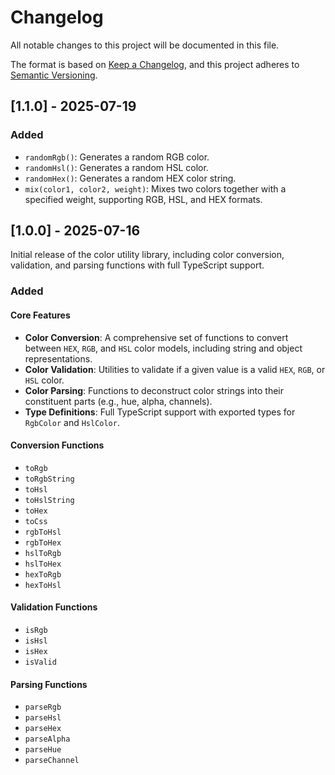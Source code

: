 # Changelog

All notable changes to this project will be documented in this file.

The format is based on [Keep a Changelog](https://keepachangelog.com/en/1.0.0/),
and this project adheres to [Semantic Versioning](https://semver.org/spec/v2.0.0.html).

## [1.1.0] - 2025-07-19

### Added

- `randomRgb()`: Generates a random RGB color.
- `randomHsl()`: Generates a random HSL color.
- `randomHex()`: Generates a random HEX color string.
- `mix(color1, color2, weight)`: Mixes two colors together with a specified weight, supporting RGB, HSL, and HEX formats.

## [1.0.0] - 2025-07-16

Initial release of the color utility library, including color conversion, validation, and parsing functions with full TypeScript support.

### Added

#### Core Features

- **Color Conversion**: A comprehensive set of functions to convert between `HEX`, `RGB`, and `HSL` color models, including string and object representations.
- **Color Validation**: Utilities to validate if a given value is a valid `HEX`, `RGB`, or `HSL` color.
- **Color Parsing**: Functions to deconstruct color strings into their constituent parts (e.g., hue, alpha, channels).
- **Type Definitions**: Full TypeScript support with exported types for `RgbColor` and `HslColor`.

#### Conversion Functions

- `toRgb`
- `toRgbString`
- `toHsl`
- `toHslString`
- `toHex`
- `toCss`
- `rgbToHsl`
- `rgbToHex`
- `hslToRgb`
- `hslToHex`
- `hexToRgb`
- `hexToHsl`

#### Validation Functions

- `isRgb`
- `isHsl`
- `isHex`
- `isValid`

#### Parsing Functions

- `parseRgb`
- `parseHsl`
- `parseHex`
- `parseAlpha`
- `parseHue`
- `parseChannel`
